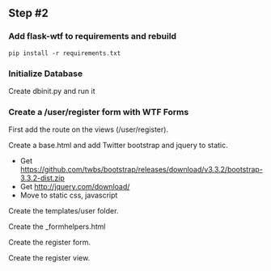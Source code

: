 ## Step #2

### Add flask-wtf to requirements and rebuild
```
pip install -r requirements.txt
```

### Initialize Database
Create dbinit.py and run it

### Create a /user/register form with WTF Forms
First add the route on the views (/user/register).

Create a base.html and add Twitter bootstrap and jquery to static.
- Get https://github.com/twbs/bootstrap/releases/download/v3.3.2/bootstrap-3.3.2-dist.zip
- Get http://jquery.com/download/
- Move to static css, javascript

Create the templates/user folder.

Create the _formhelpers.html

Create the register form.

Create the register view.
